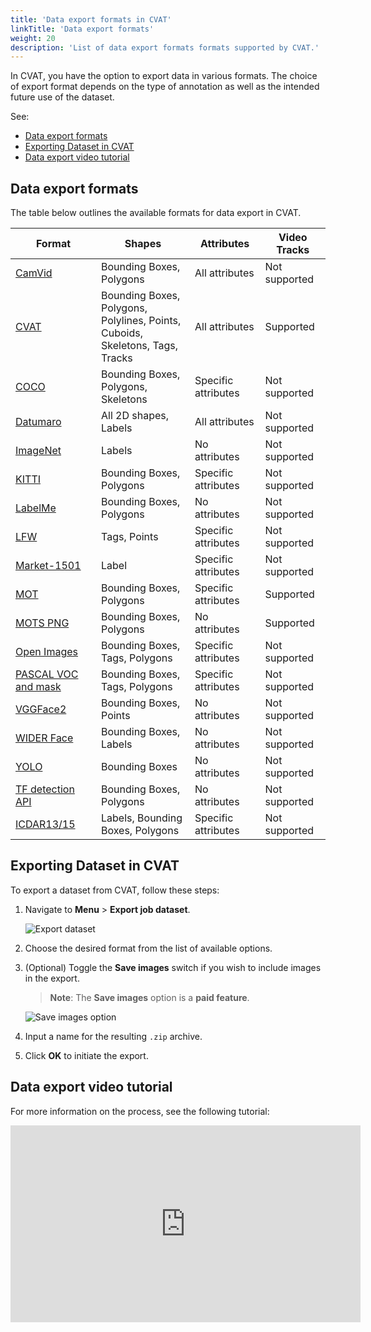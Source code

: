 ```yaml
---
title: 'Data export formats in CVAT'
linkTitle: 'Data export formats'
weight: 20
description: 'List of data export formats formats supported by CVAT.'
---
```


In CVAT, you have the option to export data in various formats.
The choice of export format depends on the type of annotation as
well as the intended future use of the dataset.

See:

- [Data export formats](#data-export-formats)
- [Exporting Dataset in CVAT](#exporting-dataset-in-cvat)
- [Data export video tutorial](#data-export-video-tutorial)

## Data export formats

The table below outlines the available formats for data export in CVAT.

<!--lint disable maximum-line-length-->

| Format                              | Shapes                                                                                | Attributes          | Video Tracks  |
| ----------------------------------- | ------------------------------------------------------------------------------------- | ------------------- | ------------- |
| [CamVid](format-camvid)             | Bounding Boxes, Polygons                                                              | All attributes      | Not supported |
| [CVAT](format-cvat)                 | Bounding Boxes, Polygons, <br>Polylines, Points, Cuboids, <br>Skeletons, Tags, Tracks | All attributes      | Supported     |
| [COCO](format-coco)                 | Bounding Boxes, Polygons, <br> Skeletons                                              | Specific attributes | Not supported |
| [Datumaro](format-datumaro)         | All 2D shapes, Labels                                                                 | All attributes      | Not supported |
| [ImageNet](format-imagenet)         | Labels                                                                                | No attributes       | Not supported |
| [KITTI](format-kitti)               | Bounding Boxes, Polygons                                                              | Specific attributes | Not supported |
| [LabelMe](format-labelme)           | Bounding Boxes, Polygons                                                              | No attributes       | Not supported |
| [LFW](format-lfw)                   | Tags, Points                                                                          | Specific attributes | Not supported |
| [Market-1501](format-market1501)    | Label                                                                                 | Specific attributes | Not supported |
| [MOT](format-mot)                   | Bounding Boxes, Polygons                                                              | Specific attributes | Supported     |
| [MOTS PNG](format-mots)             | Bounding Boxes, Polygons                                                              | No attributes       | Supported     |
| [Open Images](format-openimages)    | Bounding Boxes, Tags, Polygons                                                        | Specific attributes | Not supported |
| [PASCAL VOC and mask](format-voc)   | Bounding Boxes, Tags, Polygons                                                        | Specific attributes | Not supported |
| [VGGFace2](format-vggface2)         | Bounding Boxes, Points                                                                | No attributes       | Not supported |
| [WIDER Face](format-widerface)      | Bounding Boxes, Labels                                                                | No attributes       | Not supported |
| [YOLO](format-yolo)                 | Bounding Boxes                                                                        | No attributes       | Not supported |
| [TF detection API](format-tfrecord) | Bounding Boxes, Polygons                                                              | No attributes       | Not supported |
| [ICDAR13/15](format-icdar)          | Labels, Bounding Boxes, Polygons                                                      | Specific attributes | Not supported |

<!--lint enable maximum-line-length-->

## Exporting Dataset in CVAT

To export a dataset from CVAT, follow these steps:

1. Navigate to **Menu** > **Export job dataset**.

   ![Export dataset](/images/export_data.png)

2. Choose the desired format from the list of available options.

3. (Optional) Toggle the **Save images** switch if you wish to include images in the export.

   > **Note**: The **Save images** option is a **paid feature**.

   ![Save images option](/images/export_data_01.png)

4. Input a name for the resulting `.zip` archive.

5. Click **OK** to initiate the export.

## Data export video tutorial

For more information on the process, see the following tutorial:

<!--lint disable maximum-line-length-->

<iframe width="560" height="315" src="https://www.youtube.com/embed/gzjVpVV9orE?si=2tiBIqts8nk_byTH" title="YouTube video player" frameborder="0" allow="accelerometer; autoplay; clipboard-write; encrypted-media; gyroscope; picture-in-picture; web-share" allowfullscreen></iframe>

<!--lint enable maximum-line-length-->
